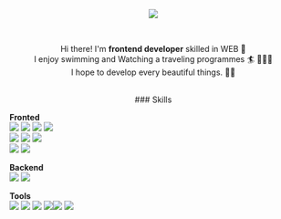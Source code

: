 <p align="center">
  <img src="https://readme-typing-svg.herokuapp.com?font=Fira+Code&size=24&duration=3000&pause=1000&color=F75DA1&background=FFFFFF00&vCenter=true&width=435&lines=Front-end+Developer%2C+DDing"></a>
</p>

<!-- <p align="center">
  <a href="https://velog.io/@dding_yull" target="_blank"><img src="https://img.shields.io/badge/velog.dding_yull-20C997?style=flat-square&logo=Velog%20Sponsors&logoColor=white"/></a>
  <a href="dding.yull@gmail.com" target="_blank"><img src="https://img.shields.io/badge/dding.yull@gmail.com-EA4335?style=flat-square&logo=Gmail&logoColor=white"/></a>
</p> -->
<br/>

<p align="center">
  <!-- <img
  src="https://github.com/blackcater/blackcater/raw/main/images/Hi.gif" height="25" /> -->
  Hi there! I'm <b>frontend developer</b> skilled in WEB 🚀<br/>
  I enjoy swimming and Watching a traveling programmes 🏄 👩🏻‍💻<br/>
  I hope to develop every beautiful things. 💖✨ <br/><br/>
</p>

<!-- ### <p align="center">🛠 My Skills ⚒</p>
#### <p align="center">Platforms & Languages</p>
<p align="center">
<img src="https://img.shields.io/badge/HTML5-E34F26?style=flat-square&logo=HTML5&logoColor=black" height="25"/>&nbsp
<img src="https://img.shields.io/badge/CSS3-1572B6?style=flat-square&logo=CSS3&logoColor=black" height="25"/>&nbsp
<img src="https://img.shields.io/badge/SASS-CC6699?style=flat-square&logo=SASS&logoColor=black" height="25"/>&nbsp
<img src="https://img.shields.io/badge/JavaScript-F7DF1E?style=flat-square&logo=JavaScript&logoColor=black" height="25"/>&nbsp
<img src="https://img.shields.io/badge/TypeScript-3178C6?style=flat-square&logo=TypeScript&logoColor=black" height="25"/>&nbsp
<br/>
<img src="https://img.shields.io/badge/jQuery-0769AD?style=flat-square&logo=jQuery&logoColor=black" height="25"/>&nbsp
<img src="https://img.shields.io/badge/React-61DAFB?style=flat-square&logo=React&logoColor=black" height="25"/>&nbsp
<img src="https://img.shields.io/badge/Redux-764ABC?style=flat-square&logo=Redux&logoColor=black" height="25"/>&nbsp
<img src="https://img.shields.io/badge/MobX-#FF9955?style=flat-square&logo=Mobx&logoColor=black" height="25"/>&nbsp
<img src="https://img.shields.io/badge/Node.js-339933?style=flat-square&logo=Node.js&logoColor=black" height="25"/>&nbsp
<br/>
<img src="https://img.shields.io/badge/MongoDB-47A248?style=flat-square&logo=MongoDB&logoColor=black" height="25"/>&nbsp
<img src="https://img.shields.io/badge/Bootstrap-7952B3?style=flat-square&logo=Bootstrap&logoColor=black" height="25"/>&nbsp
<img src="https://img.shields.io/badge/GitHub-181717?style=flat-square&logo=GitHub&logoColor=white" height="25"/>&nbsp
<img src="https://img.shields.io/badge/Trello-0052CC?style=flat-square&logo=Trello&logoColor=white" height="25"/>&nbsp
<br/>
<img src="https://img.shields.io/badge/Adobe Photoshop-31A8FF?style=flat-square&logo=Adobe Photoshop&logoColor=white" height="25"/></a>&nbsp
<img src="https://img.shields.io/badge/Adobe Illustrator-FF9A00?style=flat-square&logo=Adobe Illustrator&logoColor=white" height="25"/>
<img src="https://img.shields.io/badge/Figma-F24E1E?style=flat-square&logoColor=black" "Figma&logoColor=white" height="25"/>
</p> -->

<p align="center">
### Skills

**Fronted**   
<img src="https://img.shields.io/badge/HTML5-E34F26?style=flat&logo=HTML5&logoColor=white"/> <img src="https://img.shields.io/badge/CSS3-1572B6?style=flat&logo=CSS3&logoColor=white"/> <img src="https://img.shields.io/badge/JavaScript-F7DF1E?style=flat&logo=JavaScript&logoColor=white"/> <img src="https://img.shields.io/badge/TypeScript-3178C6?style=flat&logo=TypeScript&logoColor=white"/> 
<br/>
<img src="https://img.shields.io/badge/React-61DAFB?style=flat&logo=React&logoColor=white"/> <img src="https://img.shields.io/badge/React-61DAFB?style=flat&logo=React-native&logoColor=white"/> <img src="https://img.shields.io/badge/jQuery-0769AD?style=flat-square&logo=jQuery&logoColor=black"/>
<br/>
<img src="https://img.shields.io/badge/Redux-764ABC?style=flat-square&logo=Redux&logoColor=black"/>
<img src="https://img.shields.io/badge/Redux-FF9955?style=flat-square&logo=MobX&logoColor=black"/>
<!-- sass, scss, gsap, style컴포넌트 추가필요 -->


**Backend**   
<img src="https://img.shields.io/badge/Node.js-339933?style=flat&logo=Node.js&logoColor=white"/>
<img src="https://img.shields.io/badge/MongoDB-47A248?style=flat&logo=MongoDB&logoColor=white"/>

**Tools**   
<img src="https://img.shields.io/badge/Notion-000000?style=flat&logo=Notion&logoColor=white"/>
<img src="https://img.shields.io/badge/Trello-0079BF?style=flat&logo=Trello&logoColor=white"/>
<img src="https://img.shields.io/badge/Figma-F24E1E?style=flat&logo=Figma&logoColor=white"/>
<img src="https://img.shields.io/badge/Slack-4A154B?style=flat&logo=Slack&logoColor=white"/><img src="https://img.shields.io/badge/Adobe Photoshop-31A8FF?style=flat-square&logo=Adobe Photoshop&logoColor=white"/></a>
<img src="https://img.shields.io/badge/Adobe Illustrator-FF9A00?style=flat-square&logo=Adobe Illustrator&logoColor=white"/>
</p>


